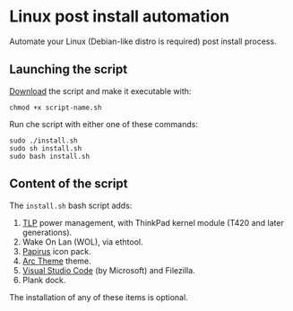 # Linux post install automation
Automate your Linux (Debian-like distro is required) post install process.

## Launching the script
[Download](https://raw.githubusercontent.com/ggardin/linux-post-install/master/install.sh) the script and make it executable with:

    chmod +x script-name.sh

Run che script with either one of these commands:

    sudo ./install.sh
    sudo sh install.sh
    sudo bash install.sh

## Content of the script
The `install.sh` bash script adds:

1. [TLP](https://linrunner.de/tlp/index.html) power management, with ThinkPad kernel module (T420 and later generations).
1. Wake On Lan (WOL), via ethtool.
1. [Papirus](https://github.com/PapirusDevelopmentTeam/papirus-icon-theme) icon pack.
1. [Arc Theme](https://github.com/jnsh/arc-theme) theme.
1. [Visual Studio Code](https://code.visualstudio.com/) (by Microsoft) and Filezilla.
1. Plank dock.

The installation of any of these items is optional.
